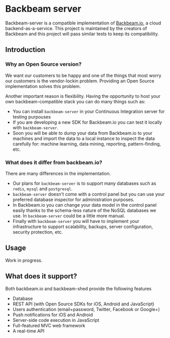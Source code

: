 # Backbeam server

Backbeam-server is a compatible implementation of [Backbeam.io](http://backbeam.io), a cloud backend-as-a-service. This project is maintained by the creators of Backbeam and this project will pass similar tests to keep its compatibility.

## Introduction

### Why an Open Source version?

We want our customers to be happy and one of the things that most worry our customers is the vendor-lockin problem. Providing an Open Source implementation solves this problem.

Another important reason is flexibility. Having the opportunity to host your own backbeam-compatible stack you can do many things such as:

- You can install `backbeam-server` in your Continuous Integration server for testing purpouses
- If you are developing a new SDK for Backbeam.io you can test it locally with `backbeam-server`.
- Soon you will be able to dump your data from Backbeam.io to your machines and import the data to a local instance to inspect the data carefully for: machine learning, data mining, reporting, pattern-finding, etc.

### What does it differ from backbeam.io?

There are many differences in the implementation.

- Our plans for `backbeam-server` is to support many databases such as `redis`, `mysql` and `postgresql`.
- `backbeam-server` doesn't come with a control panel but you can use your preferred database inspector for administration purposes.
- In Backbeam.io you can change your data model in the control panel easily thanks to the schema-less nature of the NoSQL databases we use. In `backbeam-server` could be a little more manual.
- Finally with `backbeam-server` you will have to implement your infrastructure to support scalability, backups, server configuration, security protection, etc.

## Usage

Work in progress.

## What does it support?

Both backbeam.io and backbeam-shed provide the following features

- Database
- REST API (with Open Source SDKs for iOS, Android and JavaScript)
- Users authentication (email+password, Twitter, Facebook or Google+)
- Push notifications for iOS and Android
- Server-side code execution in JavaScript
- Full-featured MVC web framework
- A real-time API

